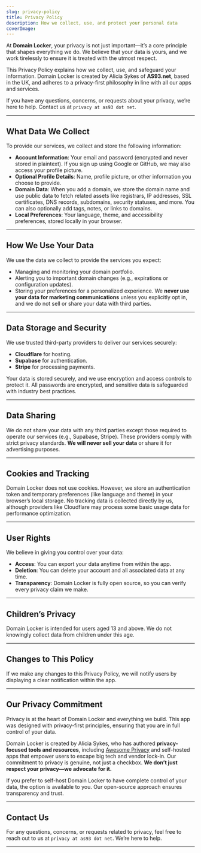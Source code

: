 ```yaml
---
slug: privacy-policy
title: Privacy Policy
description: How we collect, use, and protect your personal data
coverImage: 
---
```


At **Domain Locker**, your privacy is not just important—it’s a core principle that shapes everything we do. We believe that your data is yours, and we work tirelessly to ensure it is treated with the utmost respect. 

This Privacy Policy explains how we collect, use, and safeguard your information. Domain Locker is created by Alicia Sykes of **AS93.net**, based in the UK, and adheres to a privacy-first philosophy in line with all our apps and services.

If you have any questions, concerns, or requests about your privacy, we’re here to help. Contact us at `privacy at as93 dot net`.

---

## What Data We Collect
To provide our services, we collect and store the following information:
- **Account Information**: Your email and password (encrypted and never stored in plaintext). If you sign up using Google or GitHub, we may also access your profile picture.
- **Optional Profile Details**: Name, profile picture, or other information you choose to provide.
- **Domain Data**: When you add a domain, we store the domain name and use public data to fetch related assets like registrars, IP addresses, SSL certificates, DNS records, subdomains, security statuses, and more. You can also optionally add tags, notes, or links to domains.
- **Local Preferences**: Your language, theme, and accessibility preferences, stored locally in your browser.

---

## How We Use Your Data
We use the data we collect to provide the services you expect:
- Managing and monitoring your domain portfolio.
- Alerting you to important domain changes (e.g., expirations or configuration updates).
- Storing your preferences for a personalized experience.
We **never use your data for marketing communications** unless you explicitly opt in, and we do not sell or share your data with third parties.

---

## Data Storage and Security
We use trusted third-party providers to deliver our services securely:
- **Cloudflare** for hosting.
- **Supabase** for authentication.
- **Stripe** for processing payments.

Your data is stored securely, and we use encryption and access controls to protect it. All passwords are encrypted, and sensitive data is safeguarded with industry best practices.

---

## Data Sharing
We do not share your data with any third parties except those required to operate our services (e.g., Supabase, Stripe). These providers comply with strict privacy standards. **We will never sell your data** or share it for advertising purposes.

---

## Cookies and Tracking
Domain Locker does not use cookies. However, we store an authentication token and temporary preferences (like language and theme) in your browser’s local storage. No tracking data is collected directly by us, although providers like Cloudflare may process some basic usage data for performance optimization.

---

## User Rights
We believe in giving you control over your data:
- **Access**: You can export your data anytime from within the app.
- **Deletion**: You can delete your account and all associated data at any time.
- **Transparency**: Domain Locker is fully open source, so you can verify every privacy claim we make.

---

## Children’s Privacy
Domain Locker is intended for users aged 13 and above. We do not knowingly collect data from children under this age.

---

## Changes to This Policy
If we make any changes to this Privacy Policy, we will notify users by displaying a clear notification within the app. 

---

## Our Privacy Commitment
Privacy is at the heart of Domain Locker and everything we build. This app was designed with privacy-first principles, ensuring that you are in full control of your data. 

Domain Locker is created by Alicia Sykes, who has authored **privacy-focused tools and resources**, including [Awesome Privacy](https://github.com/Lissy93/awesome-privacy) and self-hosted apps that empower users to escape big tech and vendor lock-in. Our commitment to privacy is genuine, not just a checkbox. **We don’t just respect your privacy—we advocate for it.**

If you prefer to self-host Domain Locker to have complete control of your data, the option is available to you. Our open-source approach ensures transparency and trust.

---

## Contact Us
For any questions, concerns, or requests related to privacy, feel free to reach out to us at `privacy at as93 dot net`. We’re here to help.

---
